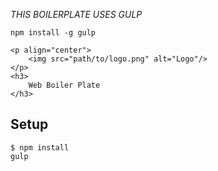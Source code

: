 *THIS BOILERPLATE USES GULP*

`npm install -g gulp`

```
<p align="center">
    <img src="path/to/logo.png" alt="Logo"/>
</p>
<h3>
    Web Boiler Plate
</h3>
``` 
Setup
---
```
$ npm install
gulp
```




